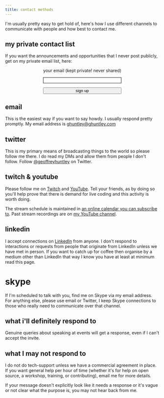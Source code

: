 ```yaml
---
title: contact methods
---
```


I'm usually pretty easy to get hold of, here's how I use different channels to communicate with people and how best to contact me.

## my private contact list

If you want the announcements and opportunities that I never post publicly, get on my private email list, here: 

<form style="border:0px solid #ccc;padding:0px;text-align:center;" action="https://tinyletter.com/ghuntley" method="post" target="popupwindow" onsubmit="window.open('https://tinyletter.com/ghuntley', 'popupwindow', 'scrollbars=yes,width=800,height=600');return true"><p><label for="tlemail">your email (kept private! never shared)</label></p><p><input type="text" style="border:1px solid black;width:256px" name="email" id="tlemail" /></p><input type="hidden" value="1" name="embed"/><input type="submit" style="width:256px" value="sign up" /></form>
        

## email

This is the easiest way if you want to say howdy. I usually respond pretty promptly. My email address is <a href="mailto:ghuntley@ghuntley.com">ghuntley@ghuntley.com</a>

## twitter

This is my primary means of broadcasting things to the world so please follow me there. I do read my DMs and allow them from people I don't follow. Follow <a href="http://twitter.com/geoffreyhuntley">@geoffreyhuntley</a> on Twitter.

## twitch & youtube

Please follow me on [Twitch](https://twitch.tv/geoffreyhuntley) and [YouTube](https://youtube.com/c/geoffreyhuntley). Tell your friends, as by doing so you'll help prove that there is demand for live coding and this activity is worth doing.

<!-- tweet 1019917006479372290 -->

The stream schedule is maintained in [an online calendar you can subscribe to](https://calendar.google.com/calendar?cid=Z2h1bnRsZXkuY29tX3BjNWo0MjdjZG1sNW81MmVqczE2aG91YmMwQGdyb3VwLmNhbGVuZGFyLmdvb2dsZS5jb20). Past stream recordings are on [my YouTube channel](https://youtube.com/c/geoffreyhuntley). 

## linkedin

I accept connections on [LinkedIn](https://linkedin.com/in/geoffreyhuntley
) from anyone. I don't respond to interactions or requests from people that originate from LinkedIn unless we have met in person. If you want to catch up for coffee then organise by a medium other than LinkedIn that way I know you have at least at minimum read this page. 

# skype

If I'm scheduled to talk with you, find me on Skype via my email address. For anything else, please use email or Twitter, I keep Skype connections to those who really need to communicate over that channel.

## what i'll definitely respond to

Genuine queries about speaking at events will get a response, even if I can't accept the invite.

## what I may not respond to

I do not do tech-support unless we have a commercial agreement in place. If you want general help per hour of time (whether it's for help on open source, a workshop, training, or contributing), email me for more details. 

If your message doesn't explicitly look like it needs a response or it's vague or not clear what the purpose is, you may not hear back from me.
